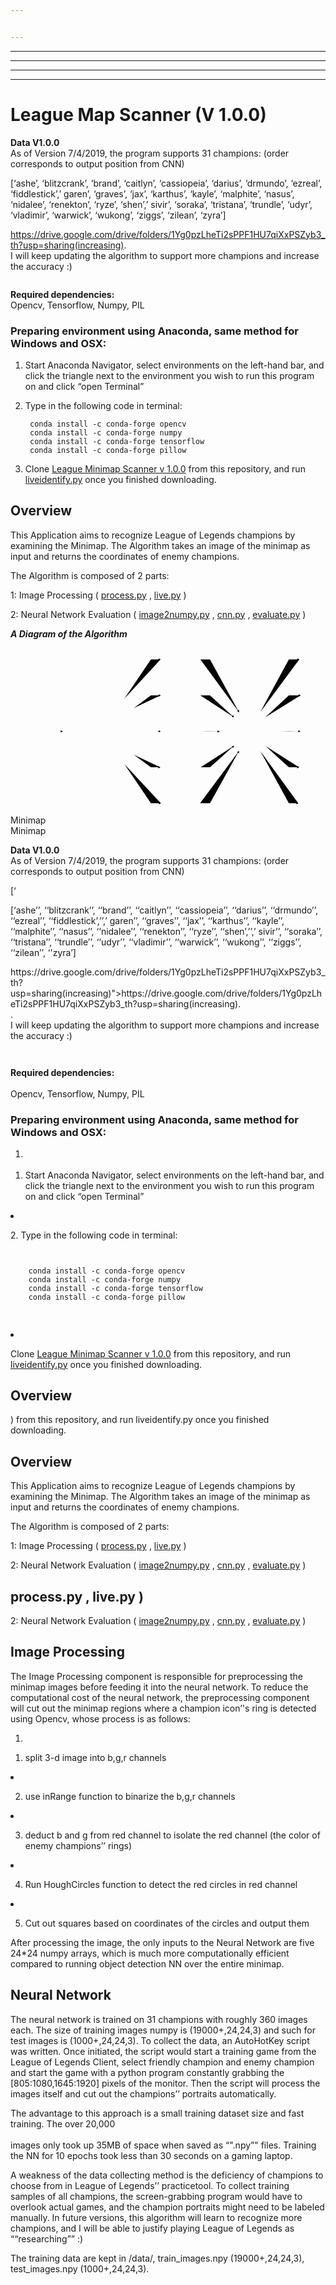 ```yaml
---


---
```


<hr>
<hr>
<hr>
<hr>
<h1 id="league-map-scanner-v-1.0.0">League Map Scanner (V 1.0.0)</h1>
<p><strong>Data V1.0.0</strong><br>
As of Version 7/4/2019, the program supports 31 champions:   (order corresponds to output position from CNN)</p>
<p>[‘ashe’, ‘blitzcrank’, ‘brand’, ‘caitlyn’, ‘cassiopeia’, ‘darius’, ‘drmundo’, ‘ezreal’, ‘fiddlestick’,’ garen’, ‘graves’, ‘jax’, ‘karthus’, ‘kayle’, ‘malphite’, ‘nasus’, ‘nidalee’, ‘renekton’, ‘ryze’, ‘shen’,’ sivir’, ‘soraka’, ‘tristana’, ‘trundle’, ‘udyr’, ‘vladimir’, ‘warwick’, ‘wukong’, ‘ziggs’, ‘zilean’, ‘zyra’]</p>
<p><a href="https://drive.google.com/drive/folders/1Yg0pzLheTi2sPPF1HU7qiXxPSZyb3_th?usp=sharing(increasing)">https://drive.google.com/drive/folders/1Yg0pzLheTi2sPPF1HU7qiXxPSZyb3_th?usp=sharing(increasing)</a>.<br>
I will keep updating the algorithm to support more champions and increase the accuracy :)</p>
<p><img src="demo.gif" alt=""></p>
<p><strong>Required dependencies:</strong><br>
Opencv, Tensorflow, Numpy, PIL</p>
<h3 id="preparing-environment-using-anaconda-same-method-for-windows-and-osx">Preparing environment using Anaconda, same method for Windows and OSX:</h3>
<ol>
<li>
<p>Start Anaconda Navigator, select environments on the left-hand bar, and click the triangle next to the environment you wish to run this program on and click “open Terminal”</p>
</li>
<li>
<p>Type in the following code in terminal:</p>
<pre><code> conda install -c conda-forge opencv
 conda install -c conda-forge numpy
 conda install -c conda-forge tensorflow
 conda install -c conda-forge pillow
</code></pre>
</li>
<li>
<p>Clone <a href="https://github.com/dcheng728/League-Minimap-Scanner/tree/master/League%20Minimap%20Scanner%20v%201.0.0" title="League Minimap Scanner v 1.0.0">League Minimap Scanner v 1.0.0</a> from this repository, and run <a href="http://liveidentify.py">liveidentify.py</a> once you finished downloading.</p>
</li>
</ol>
<h2 id="overview">Overview</h2>
<p>This Application aims to recognize League of Legends champions by examining the Minimap. The Algorithm takes an image of the minimap as input and returns the coordinates of enemy champions.</p>
<p>The Algorithm is composed of 2 parts:</p>
<p>1: Image Processing ( <a href="http://process.py">process.py</a> , <a href="http://live.py">live.py</a> )</p>
<p>2: Neural Network Evaluation ( <a href="http://image2numpy.py">image2numpy.py</a> , <a href="http://cnn.py">cnn.py</a> , <a href="http://evaluate.py">evaluate.py</a> )</p>
<p><em><strong>A Diagram of the Algorithm</strong></em></p>
<div class="mermaid"><svg xmlns="http://www.w3.org/2000/svg" id="mermaid-svg-w7sMhyqjoHXwc3vV" width="100%" viewBox="0 0 841.34375 446"><g transform="translate(-12, -12)"><g class="output"><g class="clusters"></g><g class="edgePaths"><g class="edgePath"><path class="path" d="M101.4375,235L126.4375,235L151.4375,235" marker-end="url(#arrowhead8567)"></path><defs><marker id="arrowhead8567" viewBox="0 0 10 10" refX="9" refY="5" markerUnits="strokeWidth" markerWidth="8" markerHeight="6" orient="auto"><path d="M 0 0 L 10 5 L 0 10 z" class="arrowheadPath"></path></marker></defs></g><g class="edgePath"><path class="path" d="M315.87681442541657,147.86692299783937L387.046875,43L412.71875,43" marker-end="url(#arrowhead8568)"></path><defs><marker id="arrowhead8568" viewBox="0 0 10 10" refX="9" refY="5" markerUnits="strokeWidth" markerWidth="8" markerHeight="6" orient="auto"><path d="M 0 0 L 10 5 L 0 10 z" class="arrowheadPath"></path></marker></defs></g><g class="edgePath"><path class="path" d="M341.5226845464504,172.53925608808785L387.046875,139L412.9609375,139" marker-end="url(#arrowhead8569)"></path><defs><marker id="arrowhead8569" viewBox="0 0 10 10" refX="9" refY="5" markerUnits="strokeWidth" markerWidth="8" markerHeight="6" orient="auto"><path d="M 0 0 L 10 5 L 0 10 z" class="arrowheadPath"></path></marker></defs></g><g class="edgePath"><path class="path" d="M362.046875,235L387.046875,235L412.7890625,235" marker-end="url(#arrowhead8570)"></path><defs><marker id="arrowhead8570" viewBox="0 0 10 10" refX="9" refY="5" markerUnits="strokeWidth" markerWidth="8" markerHeight="6" orient="auto"><path d="M 0 0 L 10 5 L 0 10 z" class="arrowheadPath"></path></marker></defs></g><g class="edgePath"><path class="path" d="M341.5226845464504,297.4607439119121L387.046875,331L412.046875,331" marker-end="url(#arrowhead8571)"></path><defs><marker id="arrowhead8571" viewBox="0 0 10 10" refX="9" refY="5" markerUnits="strokeWidth" markerWidth="8" markerHeight="6" orient="auto"><path d="M 0 0 L 10 5 L 0 10 z" class="arrowheadPath"></path></marker></defs></g><g class="edgePath"><path class="path" d="M315.87681442541657,322.13307700216063L387.046875,427L413.515625,427" marker-end="url(#arrowhead8572)"></path><defs><marker id="arrowhead8572" viewBox="0 0 10 10" refX="9" refY="5" markerUnits="strokeWidth" markerWidth="8" markerHeight="6" orient="auto"><path d="M 0 0 L 10 5 L 0 10 z" class="arrowheadPath"></path></marker></defs></g><g class="edgePath"><path class="path" d="M519.1875,43L544.859375,43L622.2166304790561,183.64274452094392" marker-end="url(#arrowhead8573)"></path><defs><marker id="arrowhead8573" viewBox="0 0 10 10" refX="9" refY="5" markerUnits="strokeWidth" markerWidth="8" markerHeight="6" orient="auto"><path d="M 0 0 L 10 5 L 0 10 z" class="arrowheadPath"></path></marker></defs></g><g class="edgePath"><path class="path" d="M518.9453125,139L544.859375,139L608.6535611367694,197.20581386323062" marker-end="url(#arrowhead8574)"></path><defs><marker id="arrowhead8574" viewBox="0 0 10 10" refX="9" refY="5" markerUnits="strokeWidth" markerWidth="8" markerHeight="6" orient="auto"><path d="M 0 0 L 10 5 L 0 10 z" class="arrowheadPath"></path></marker></defs></g><g class="edgePath"><path class="path" d="M519.1171875,235L544.859375,235L570.359375,235.5" marker-end="url(#arrowhead8575)"></path><defs><marker id="arrowhead8575" viewBox="0 0 10 10" refX="9" refY="5" markerUnits="strokeWidth" markerWidth="8" markerHeight="6" orient="auto"><path d="M 0 0 L 10 5 L 0 10 z" class="arrowheadPath"></path></marker></defs></g><g class="edgePath"><path class="path" d="M519.859375,331L544.859375,331L608.6535611367694,273.7941861367694" marker-end="url(#arrowhead8576)"></path><defs><marker id="arrowhead8576" viewBox="0 0 10 10" refX="9" refY="5" markerUnits="strokeWidth" markerWidth="8" markerHeight="6" orient="auto"><path d="M 0 0 L 10 5 L 0 10 z" class="arrowheadPath"></path></marker></defs></g><g class="edgePath"><path class="path" d="M518.390625,427L544.859375,427L622.2166304790561,287.35725547905605" marker-end="url(#arrowhead8577)"></path><defs><marker id="arrowhead8577" viewBox="0 0 10 10" refX="9" refY="5" markerUnits="strokeWidth" markerWidth="8" markerHeight="6" orient="auto"><path d="M 0 0 L 10 5 L 0 10 z" class="arrowheadPath"></path></marker></defs></g><g class="edgePath"><path class="path" d="M679.0958695209439,183.64274452094392L755.453125,43L783.3125,43" marker-end="url(#arrowhead8578)"></path><defs><marker id="arrowhead8578" viewBox="0 0 10 10" refX="9" refY="5" markerUnits="strokeWidth" markerWidth="8" markerHeight="6" orient="auto"><path d="M 0 0 L 10 5 L 0 10 z" class="arrowheadPath"></path></marker></defs></g><g class="edgePath"><path class="path" d="M692.6589388632306,197.20581386323062L755.453125,139L786.8125,139" marker-end="url(#arrowhead8579)"></path><defs><marker id="arrowhead8579" viewBox="0 0 10 10" refX="9" refY="5" markerUnits="strokeWidth" markerWidth="8" markerHeight="6" orient="auto"><path d="M 0 0 L 10 5 L 0 10 z" class="arrowheadPath"></path></marker></defs></g><g class="edgePath"><path class="path" d="M730.953125,235.5L755.453125,235L786.1328125,235" marker-end="url(#arrowhead8580)"></path><defs><marker id="arrowhead8580" viewBox="0 0 10 10" refX="9" refY="5" markerUnits="strokeWidth" markerWidth="8" markerHeight="6" orient="auto"><path d="M 0 0 L 10 5 L 0 10 z" class="arrowheadPath"></path></marker></defs></g><g class="edgePath"><path class="path" d="M692.6589388632306,273.7941861367694L755.453125,331L782.71875,331" marker-end="url(#arrowhead8581)"></path><defs><marker id="arrowhead8581" viewBox="0 0 10 10" refX="9" refY="5" markerUnits="strokeWidth" markerWidth="8" markerHeight="6" orient="auto"><path d="M 0 0 L 10 5 L 0 10 z" class="arrowheadPath"></path></marker></defs></g><g class="edgePath"><path class="path" d="M679.0958695209439,287.35725547905605L755.453125,427L780.453125,427" marker-end="url(#arrowhead8582)"></path><defs><marker id="arrowhead8582" viewBox="0 0 10 10" refX="9" refY="5" markerUnits="strokeWidth" markerWidth="8" markerHeight="6" orient="auto"><path d="M 0 0 L 10 5 L 0 10 z" class="arrowheadPath"></path></marker></defs></g></g><g class="edgeLabels"><g class="edgeLabel" transform=""><g transform="translate(0,0)" class="label"></g></g></g></g></g></svg><div xmlns="http://www.w3.org/1999/xhtml"><span class="edgeLabel"></span></div><g class="edgeLabel" transform=""><g transform="translate(0,0)" class="label"><div xmlns="http://www.w3.org/1999/xhtml"><span class="edgeLabel"></span></div></g></g><g class="edgeLabel" transform=""><g transform="translate(0,0)" class="label"><div xmlns="http://www.w3.org/1999/xhtml"><span class="edgeLabel"></span></div></g></g><g class="edgeLabel" transform=""><g transform="translate(0,0)" class="label"><div xmlns="http://www.w3.org/1999/xhtml"><span class="edgeLabel"></span></div></g></g><g class="edgeLabel" transform=""><g transform="translate(0,0)" class="label"><div xmlns="http://www.w3.org/1999/xhtml"><span class="edgeLabel"></span></div></g></g><g class="edgeLabel" transform=""><g transform="translate(0,0)" class="label"><div xmlns="http://www.w3.org/1999/xhtml"><span class="edgeLabel"></span></div></g></g><g class="edgeLabel" transform=""><g transform="translate(0,0)" class="label"><div xmlns="http://www.w3.org/1999/xhtml"><span class="edgeLabel"></span></div></g></g><g class="edgeLabel" transform=""><g transform="translate(0,0)" class="label"><div xmlns="http://www.w3.org/1999/xhtml"><span class="edgeLabel"></span></div></g></g><g class="edgeLabel" transform=""><g transform="translate(0,0)" class="label"><div xmlns="http://www.w3.org/1999/xhtml"><span class="edgeLabel"></span></div></g></g><g class="edgeLabel" transform=""><g transform="translate(0,0)" class="label"><div xmlns="http://www.w3.org/1999/xhtml"><span class="edgeLabel"></span></div></g></g><g class="edgeLabel" transform=""><g transform="translate(0,0)" class="label"><div xmlns="http://www.w3.org/1999/xhtml"><span class="edgeLabel"></span></div></g></g><g class="edgeLabel" transform=""><g transform="translate(0,0)" class="label"><div xmlns="http://www.w3.org/1999/xhtml"><span class="edgeLabel"></span></div></g></g><g class="edgeLabel" transform=""><g transform="translate(0,0)" class="label"><div xmlns="http://www.w3.org/1999/xhtml"><span class="edgeLabel"></span></div></g></g><g class="edgeLabel" transform=""><g transform="translate(0,0)" class="label"><div xmlns="http://www.w3.org/1999/xhtml"><span class="edgeLabel"></span></div></g></g><g class="edgeLabel" transform=""><g transform="translate(0,0)" class="label"><div xmlns="http://www.w3.org/1999/xhtml"><span class="edgeLabel"></span></div></g></g><g class="edgeLabel" transform=""><g transform="translate(0,0)" class="label"><div xmlns="http://www.w3.org/1999/xhtml"><span class="edgeLabel"></span></div></g></g><g class="nodes"><g class="node" id="A" transform="translate(60.71875,235)"><rect rx="0" ry="0" x="-40.71875" y="-23" width="81.4375" height="46"></rect><g class="label" transform="translate(0,0)"><g transform="translate(-30.71875,-13)"><div xmlns="http://www.w3.org/1999/xhtml">Minimap<div xmlns="http://www.w3.org/1999/xhtml">Minimap</div></div></g></g></g><g class="node" id="B" transform="translate(256.7421875,235)"><circle x="-105.3046875" y="-23" r="105.3046875"></circle><g class="label" transform="translate(0,0)"><g transform="translate(-95.3046875,-13)"></g></g></g></g></div><p><strong>Data V1.0.0</strong><br>
As of Version 7/4/2019, the program supports 31 champions:   (order corresponds to output position from CNN)</p>
<p>[‘
</p><p>[‘ashe’’, ‘‘blitzcrank’’, ‘‘brand’’, ‘‘caitlyn’’, ‘‘cassiopeia’’, ‘‘darius’’, ‘‘drmundo’’, ‘‘ezreal’’, ‘‘fiddlestick’,’’,’ garen’’, ‘‘graves’’, ‘‘jax’’, ‘‘karthus’’, ‘‘kayle’’, ‘‘malphite’’, ‘‘nasus’’, ‘‘nidalee’’, ‘‘renekton’’, ‘‘ryze’’, ‘‘shen’,’’,’ sivir’’, ‘‘soraka’’, ‘‘tristana’’, ‘‘trundle’’, ‘‘udyr’’, ‘‘vladimir’’, ‘‘warwick’’, ‘‘wukong’’, ‘‘ziggs’’, ‘‘zilean’’, ‘'zyra’]</p>
<p></p><p>https://drive.google.com/drive/folders/1Yg0pzLheTi2sPPF1HU7qiXxPSZyb3_th?usp=sharing(increasing)"&gt;https://drive.google.com/drive/folders/1Yg0pzLheTi2sPPF1HU7qiXxPSZyb3_th?usp=sharing(increasing).<br>.<br>
I will keep updating the algorithm to support more champions and increase the accuracy :)</p>
<p><img src="demo.gif" alt=""></p>
<p><strong>
</strong></p><p><img src="demo.gif" alt=""></p>
<p><strong>Required dependencies:</strong><br><br>
Opencv, Tensorflow, Numpy, PIL</p>
<h3 id="preparing-environment-using-anaconda-same-method-for-windows-and-osx">
</h3><h3 id="preparing-environment-using-anaconda-same-method-for-windows-and-osxh3">Preparing environment using Anaconda, same method for Windows and OSX:</h3>
<ol>
<li>
<p>
</p></li></ol><ol>
<li>Start Anaconda Navigator, select environments on the left-hand bar, and click the triangle next to the environment you wish to run this program on and click “open Terminal”</li>
</ol>

<li>
<p>
2. Type in the following code in terminal:</p>
<pre><code>
</code><pre><code>    conda install -c conda-forge opencv
    conda install -c conda-forge numpy
    conda install -c conda-forge tensorflow
    conda install -c conda-forge pillow
</code></pre>
</pre></li><p></p>

<li>
<p>Clone <a href="3. Clone [League Minimap Scanner v 1.0.0](https://github.com/dcheng728/League-Minimap-Scanner/tree/master/League%20Minimap%20Scanner%20v%201.0.0" title="League Minimap Scanner v 1.0.0">League Minimap Scanner v 1.0.0</a> from this repository, and run <a href="http://liveidentify.py">liveidentify.py</a> once you finished downloading.</p>
</li>

<h2 id="overview">Overview</h2>
<p>) from this repository, and run liveidentify.py once you finished downloading.
</p><h2 id="overview">Overview</h2>
<p>This Application aims to recognize League of Legends champions by examining the Minimap. The Algorithm takes an image of the minimap as input and returns the coordinates of enemy champions.</p>
<p>
</p><p>The Algorithm is composed of 2 parts:</p>
<p>
</p><p>1: Image Processing ( <a href="http://process.py">process.py</a> , <a href="http://live.py">live.py</a> )</p>
<p>2: Neural Network Evaluation ( <a href="http://image2numpy.py">image2numpy.py</a> , <a href="http://cnn.py">cnn.py</a> , <a href="http://evaluate.py">evaluate.py</a> )</p>
<h2 id="image-processing">process.py , live.py )
</h2><p>2: Neural Network Evaluation ( <a href="http://image2numpy.py">image2numpy.py</a> , <a href="http://cnn.py">cnn.py</a> , <a href="http://evaluate.py">evaluate.py</a> )</p>
<h2 id="image-processingh2">Image Processing</h2>
<p>
</p><p>The Image Processing component is responsible for preprocessing the minimap images before feeding it into the neural network. To reduce the computational cost of the neural network, the preprocessing  component will cut out the minimap regions where a champion icon’'s ring is detected using Opencv, whose process is as follows:</p>
<ol>
<li>
<p>
</p></li></ol><ol>
<li>split 3-d image into b,g,r channels</li>
</ol>

<li>
<p>
</p></li><ol start="2">
<li>use inRange function to binarize the b,g,r channels</li>
</ol>

<li>
<p>
</p></li><ol start="3">
<li>deduct b and g from red channel to isolate the red channel (the color of enemy champions’’ rings)</li>
</ol>

<li>
<p>
</p></li><ol start="4">
<li>Run HoughCircles function to detect the red circles in red channel</li>
</ol>

<li>
<p>
</p></li><ol start="5">
<li>Cut out squares based on coordinates of the circles and output them</li>
</ol>


<p>
</p><p>After processing the image, the only inputs to the Neural Network are five 24*24 numpy arrays, which is much more computationally efficient compared to running object detection NN over the entire  minimap.</p>
<h2 id="neural-network">
</h2><h2 id="neural-networkh2">Neural Network</h2>
<p>
</p><p>The neural network is trained on 31 champions with roughly 360 images each. The size of training images numpy is (19000+,24,24,3) and such for test images is (1000+,24,24,3). To collect the data, an AutoHotKey  script was written. Once initiated, the script would start a training game from the League of Legends  Client, select friendly champion and enemy champion and start the game with a python program constantly  grabbing the [805:1080,1645:1920] pixels of the monitor. Then the script will process the images itself  and cut out the champions’’ portraits automatically.</p>
<p>
</p><p>The advantage to this approach is a small training dataset size and fast training. The over 20,000<br><br>
images only took up 35MB of space when saved as “".npy”" files. Training the NN for 10 epochs took less  than 30 seconds on a gaming laptop.</p>
<p>
</p><p>A weakness of the data collecting method is the deficiency of champions to choose from in League of Legends’’ practicetool. To collect training samples of all champions, the screen-grabbing program would have to overlook actual games, and the champion portraits might need to be labeled manually. In future versions, this algorithm will learn to recognize more champions, and I will be able to justify playing  League of Legends as ““researching”” :)</p>
<p>
</p><p>The training data are kept in /data/, train_images.npy (19000+,24,24,3), test_images.npy (1000+,24,24,3).</p>

